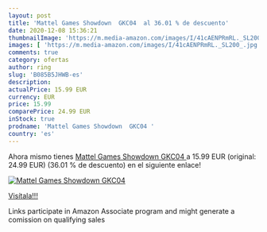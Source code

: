 ```yaml
---
layout: post
title: 'Mattel Games Showdown  GKC04  al 36.01 % de descuento'
date: 2020-12-08 15:36:21
thumbnailImage: 'https://m.media-amazon.com/images/I/41cAENPRmRL._SL200_.jpg'
images: [ 'https://m.media-amazon.com/images/I/41cAENPRmRL._SL200_.jpg' ]
comments: true
category: ofertas
author: ring
slug: 'B085B5JHWB-es'
description:
actualPrice: 15.99 EUR
currency: EUR
price: 15.99
comparePrice: 24.99 EUR
inStock: true
prodname: 'Mattel Games Showdown  GKC04 '
country: 'es'
---
```


Ahora mismo tienes [Mattel Games Showdown  GKC04 ](https://www.amazon.es/dp/B085B5JHWB/?tag=tolees-21) a 15.99 EUR (original: 24.99 EUR) (36.01 %  de descuento) en el siguiente enlace!

[![Mattel Games Showdown  GKC04 ](https://m.media-amazon.com/images/I/41cAENPRmRL._SL200_.jpg)](https://www.amazon.es/dp/B085B5JHWB/?tag=tolees-21)

[Visítala!!!](https://www.amazon.es/dp/B085B5JHWB/?tag=tolees-21)

Links participate in Amazon Associate program and might generate a comission on qualifying sales
